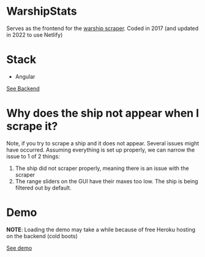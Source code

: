 # WarshipStats 
Serves as the frontend for the [warship scraper](https://github.com/Navbryce/ABoatScraping).
Coded in 2017 (and updated in 2022 to use Netlify)

# Stack
- Angular

[See Backend](https://github.com/Navbryce/ABoatScraping)

# Why does the ship not appear when I scrape it?
Note, if you try to scrape a ship and it does not appear. Several issues might have occurred. Assuming everything is set up properly, we can narrow the issue to 1 of 2 things:
1. The ship did not scraper properly, meaning there is an issue with the scraper
2. The range sliders on the GUI have their maxes too low. The ship is being filtered out by default.

# Demo
**NOTE**: Loading the demo may take a while because of free Heroku hosting on the backend (cold boots)

[See demo](https://warshipstats.netlify.app/)
